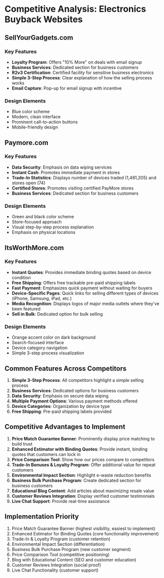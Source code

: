 # Competitive Analysis: Electronics Buyback Websites

## SellYourGadgets.com

### Key Features
- **Loyalty Program**: Offers "10% More" on deals with email signup
- **Business Services**: Dedicated section for business customers
- **R2v3 Certification**: Certified facility for sensitive business electronics
- **Simple 3-Step Process**: Clear explanation of how the selling process works
- **Email Capture**: Pop-up for email signup with incentive

### Design Elements
- Blue color scheme
- Modern, clean interface
- Prominent call-to-action buttons
- Mobile-friendly design

## Paymore.com

### Key Features
- **Data Security**: Emphasis on data wiping services
- **Instant Cash**: Promotes immediate payment in stores
- **Trade-In Statistics**: Displays number of devices traded (1,481,205) and stores open (74)
- **Certified Stores**: Promotes visiting certified PayMore stores
- **Business Services**: Dedicated section for business customers

### Design Elements
- Green and black color scheme
- Store-focused approach
- Visual step-by-step process explanation
- Emphasis on physical locations

## ItsWorthMore.com

### Key Features
- **Instant Quotes**: Provides immediate binding quotes based on device condition
- **Free Shipping**: Offers free trackable pre-paid shipping labels
- **Fast Payment**: Emphasizes quick payment without waiting for buyers
- **Device-Specific Pages**: Quick links for selling different types of devices (iPhone, Samsung, iPad, etc.)
- **Media Recognition**: Displays logos of major media outlets where they've been featured
- **Sell in Bulk**: Dedicated option for bulk selling

### Design Elements
- Orange accent color on dark background
- Search-focused interface
- Device category navigation
- Simple 3-step process visualization

## Common Features Across Competitors

1. **Simple 3-Step Process**: All competitors highlight a simple selling process
2. **Business Services**: Dedicated options for business customers
3. **Data Security**: Emphasis on secure data wiping
4. **Multiple Payment Options**: Various payment methods offered
5. **Device Categories**: Organization by device type
6. **Free Shipping**: Pre-paid shipping labels provided

## Competitive Advantages to Implement

1. **Price Match Guarantee Banner**: Prominently display price matching to build trust
2. **Enhanced Estimator with Binding Quotes**: Provide instant, binding quotes that customers can lock in
3. **Price Comparison Tool**: Show how our prices compare to competitors
4. **Trade-In Bonuses & Loyalty Program**: Offer additional value for repeat customers
5. **Environmental Impact Section**: Highlight e-waste reduction benefits
6. **Business Bulk Purchase Program**: Create dedicated section for business customers
7. **Educational Blog Content**: Add articles about maximizing resale value
8. **Customer Reviews Integration**: Display verified customer testimonials
9. **Live Chat Support**: Provide real-time assistance

## Implementation Priority

1. Price Match Guarantee Banner (highest visibility, easiest to implement)
2. Enhanced Estimator for Binding Quotes (core functionality improvement)
3. Trade-In & Loyalty Program (customer retention)
4. Environmental Impact Section (differentiation)
5. Business Bulk Purchase Program (new customer segment)
6. Price Comparison Tool (competitive positioning)
7. Blog with Educational Content (SEO and customer education)
8. Customer Reviews Integration (social proof)
9. Live Chat Functionality (customer support)
